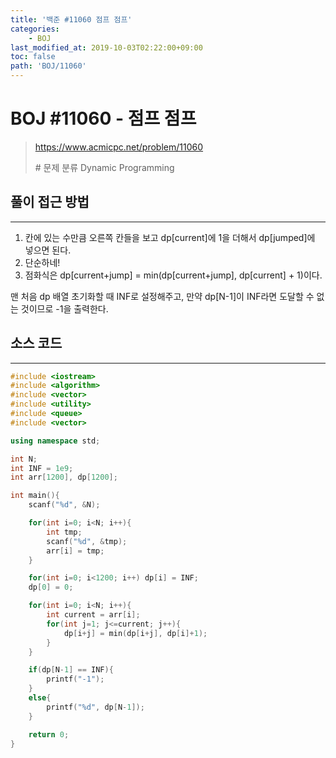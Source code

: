 ```yaml
---
title: '백준 #11060 점프 점프'
categories:
    - BOJ
last_modified_at: 2019-10-03T02:22:00+09:00
toc: false
path: 'BOJ/11060'
---
```


# BOJ #11060 - 점프 점프

> https://www.acmicpc.net/problem/11060
>
> \# 문제 분류
> Dynamic Programming

## 풀이 접근 방법

---

1. 칸에 있는 수만큼 오른쪽 칸들을 보고 dp[current]에 1을 더해서 dp[jumped]에 넣으면 된다.
2. 단순하네!
3. 점화식은 dp[current+jump] = min(dp[current+jump], dp[current] + 1)이다.

맨 처음 dp 배열 초기화할 때 INF로 설정해주고, 만약 dp[N-1]이 INF라면 도달할 수 없는 것이므로 -1을 출력한다.

## 소스 코드

---

```cpp
#include <iostream>
#include <algorithm>
#include <vector>
#include <utility>
#include <queue>
#include <vector>

using namespace std;

int N;
int INF = 1e9;
int arr[1200], dp[1200];

int main(){
    scanf("%d", &N);

    for(int i=0; i<N; i++){
        int tmp;
        scanf("%d", &tmp);
        arr[i] = tmp;
    }

    for(int i=0; i<1200; i++) dp[i] = INF;
    dp[0] = 0;

    for(int i=0; i<N; i++){
        int current = arr[i];
        for(int j=1; j<=current; j++){
            dp[i+j] = min(dp[i+j], dp[i]+1);
        }
    }

    if(dp[N-1] == INF){
        printf("-1");
    }
    else{
        printf("%d", dp[N-1]);
    }

    return 0;
}
```
